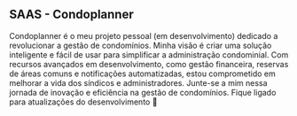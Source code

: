 ## SAAS - Condoplanner

Condoplanner é o meu projeto pessoal (em desenvolvimento) dedicado a revolucionar a gestão de condomínios. Minha visão é criar uma solução inteligente e fácil de usar para simplificar a administração condominial. Com recursos avançados em desenvolvimento, como gestão financeira, reservas de áreas comuns e notificações automatizadas, estou comprometido em melhorar a vida dos síndicos e administradores. Junte-se a mim nessa jornada de inovação e eficiência na gestão de condomínios. Fique ligado para atualizações do desenvolvimento 🚀